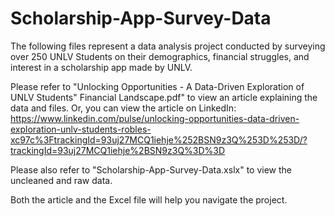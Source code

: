 # Scholarship-App-Survey-Data
The following files represent a data analysis project conducted by surveying over 250 UNLV Students on their demographics, financial struggles, and interest in a scholarship app made by UNLV. 

Please refer to "Unlocking Opportunities - A Data-Driven Exploration of UNLV Students" Financial Landscape.pdf" to view an article explaining the data and files. Or, you can view
the article on LinkedIn: 
https://www.linkedin.com/pulse/unlocking-opportunities-data-driven-exploration-unlv-students-robles-xc97c%3FtrackingId=93uj27MCQ1iehje%252BSN9z3Q%253D%253D/?trackingId=93uj27MCQ1iehje%2BSN9z3Q%3D%3D

Please also refer to "Scholarship-App-Survey-Data.xslx" to view the uncleaned and raw data. 

Both the article and the Excel file will help you navigate the project.
